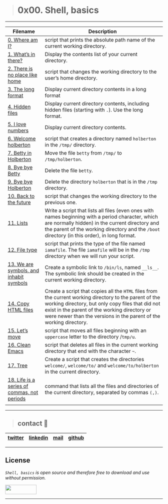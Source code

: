 > # 0x00. Shell, basics

---

| **Filename** | **Description** |
|---|---|
| [0. Where am I?](./0-current_working_directory) | script that prints the absolute path name of the current working directory.  |
| [1. What’s in there?](./1-listit) | Display the contents list of your current directory.  |
| [2. There is no place like home](./2-bring_me_home) | script that changes the working directory to the user’s home directory.  |
| [3. The long format](./3-listfiles) | Display current directory contents in a long format  |
| [4. Hidden files](./4-listmorefiles) | Display current directory contents, including hidden files (starting with `.`). Use the long format.  |
| [5. I love numbers](./5-listfilesdigitonly) | Display current directory contents.  |
| [6. Welcome holberton](./6-firstdirectory) | script that creates a directory named `holberton` in the `/tmp/` directory.  |
| [7. Betty in Holberton](./7-movethatfile) | Move the file `betty` from `/tmp/` to `/tmp/holberton`.  |
| [8. Bye bye Betty](./8-firstdelete) | Delete the file `betty`.  |
| [9. Bye bye Holberton](./9-firstdirdeletion) | Delete the directory `holberton` that is in the `/tmp` directory.  |
| [10. Back to the future](./10-back) | script that changes the working directory to the previous one.  |
| [11. Lists](./11-lists) | Write a script that lists all files (even ones with names beginning with a period character, which are normally hidden) in the current directory and the parent of the working directory and the `/boot` directory (in this order), in long format.  |
| [12. File type](./12-file_type) | script that prints the type of the file named `iamafile`. The file `iamafile` will be in the `/tmp` directory when we will run your script.  |
| [13. We are symbols, and inhabit symbols](./13-symbolic_link) | Create a symbolic link to `/bin/ls`, named `__ls__`. The symbolic link should be created in the current working directory.  |
| [14. Copy HTML files](./14-copy_html) | Create a script that copies all the `HTML` files from the current working directory to the parent of the working directory, but only copy files that did not exist in the parent of the working directory or were newer than the versions in the parent of the working directory.  |
| [15. Let’s move](./15-lets_move) | script that moves all files beginning with an `uppercase` letter to the directory /`tmp/u`.  |
| [16. Clean Emacs](./16-clean_emacs) | script that deletes all files in the current working directory that end with the character `~`.  |
| [17. Tree](./17-tree) | Create a script that creates the directories `welcome/`, `welcome/to/` and `welcome/to/holberton` in the current directory.  |
| [18. Life is a series of commas, not periods](./18-commas) | command that lists all the files and directories of the current directory, separated by commas `(,)`.  |
|   |   |

---
> ## contact 💬

| [twitter](https://twitter.com/RICARDO1470) | [linkedin](https://www.linkedin.com/in/ricardo-alfonso-camayo/) | [mail](1466@holbertonschool.com) | [github](https://github.com/ricardo1470/README/blob/master/README.md) |
|---|---|---|---|

---

## License
*`Shell, basics` is open source and therefore free to download and use without permission.*

<a href="url"><img src="https://www.holbertonschool.com/holberton-logo.png" align="middle" width="100" height="30"></a>

---
